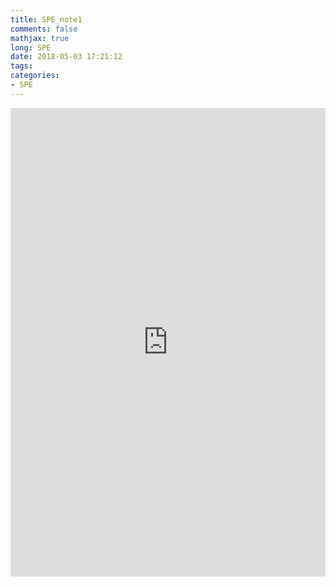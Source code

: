 ```yaml
---
title: SPE_note1
comments: false
mathjax: true
long: SPE
date: 2018-05-03 17:21:12
tags:
categories:
- SPE
---
```

<iframe id="iFrame1" name="iFrame1" width="100%" height="750" onload="this.height=iFrame1.document.body.scrollHeight" frameborder="0" src="https://onedrive.live.com/embed?cid=47AC61B16FE820EE&resid=47AC61B16FE820EE%21364&authkey=ALchs3SUg8cfYXA&em=2"></iframe>

